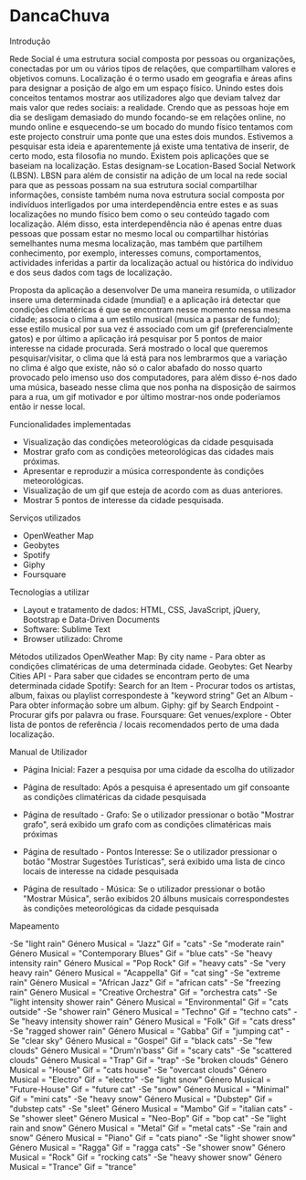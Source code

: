 # DancaChuva


Introdução

Rede Social é uma estrutura social composta por pessoas ou organizações, conectadas por um ou vários tipos de relações, que compartilham valores e objetivos comuns. 
Localização é o termo usado em geografia e áreas afins para designar a posição de algo em um espaço físico. 
Unindo estes dois conceitos tentamos mostrar aos utilizadores algo que deviam talvez dar mais valor que redes sociais: a realidade. Crendo que as pessoas hoje em dia se desligam demasiado do mundo focando-se em relações online, no mundo online e esquecendo-se um bocado do mundo físico tentamos com este projecto construir uma ponte que una estes dois mundos. Estivemos a pesquisar esta ideia e aparentemente já existe uma tentativa de inserir, de certo modo, esta filosofia no mundo. Existem pois aplicações que se baseiam na localização. Estas designam-se Location-Based Social Network (LBSN). 
LBSN para além de consistir na adição de um local na rede social para que as pessoas possam na sua estrutura social compartilhar informações, consiste também numa nova estrutura social composta por indivíduos interligados por uma interdependência entre estes e as suas localizações no mundo físico bem como o seu conteúdo tagado com localização. Além disso, esta interdependência não é apenas entre duas pessoas que possam estar no mesmo local ou compartilhar histórias semelhantes numa mesma localização, mas também que partilhem conhecimento, por exemplo, interesses comuns, comportamentos, actividades inferidas a partir da localização actual ou histórica do indíviduo e dos seus dados com tags de localização. 

Proposta da aplicação a desenvolver
De uma maneira resumida, o utilizador insere uma determinada cidade (mundial) e a aplicação irá detectar que condições climatéricas é que se encontram nesse momento nessa mesma cidade; associa o clima a um estilo musical (musica a passar de fundo); esse estilo musical por sua vez é associado com um gif (preferencialmente gatos) e por último a aplicação irá pesquisar por 5 pontos de maior interesse na cidade procurada. 
Será mostrado o local que queremos pesquisar/visitar, o clima que lá está para nos lembrarmos que a variação no clima é algo que existe, não só o calor abafado do nosso quarto provocado pelo imenso uso dos computadores, para além disso é-nos dado uma música, baseado nesse clima que nos ponha na disposição de sairmos para a rua, um gif motivador e por último mostrar-nos onde poderíamos então ir nesse local. 


Funcionalidades implementadas
- Visualização das condições meteorológicas da cidade pesquisada 
- Mostrar grafo com as condições meteorológicas das cidades mais próximas. 
- Apresentar e reproduzir a música correspondente às condições meteorológicas. 
- Visualização de um gif que esteja de acordo com as duas anteriores. 
- Mostrar 5 pontos de interesse da cidade pesquisada. 


Serviços utilizados
- OpenWeather Map 
- Geobytes 
- Spotify 
- Giphy 
- Foursquare 


Tecnologias a utilizar
- Layout e tratamento de dados: HTML, CSS, JavaScript, jQuery, Bootstrap e Data-Driven Documents 
- Software: Sublime Text 
- Browser utilizado: Chrome 


Métodos utilizados
OpenWeather Map: 
    By city name - Para obter as condições climatéricas de uma determinada cidade.
Geobytes: 
    Get Nearby Cities API - Para saber que cidades se encontram perto de uma determinada cidade
Spotify: 
    Search for an Item - Procurar todos os artistas, album, faixas ou playlist correspondeste à "keyword string"
    Get an Album - Para obter informação sobre um album.
Giphy: 
    gif by Search Endpoint - Procurar gifs por palavra ou frase.
Foursquare: 
    Get venues/explore - Obter lista de pontos de referência / locais recomendados perto de uma dada localização.



Manual de Utilizador
 
- Página Inicial: Fazer a pesquisa por uma cidade da escolha do utilizador 
 
- Página de resultado: Após a pesquisa é apresentado um gif consoante as condições climatéricas
da cidade pesquisada
 
- Página de resultado - Grafo: Se o utilizador pressionar o botão "Mostrar grafo", 
será exibido um grafo com as condições climatéricas mais próximas 
 

- Página de resultado - Pontos Interesse: Se o utilizador pressionar o botão "Mostrar Sugestões Turísticas", 
será exibido uma lista de cinco locais de interesse na cidade pesquisada 
 

- Página de resultado - Música: Se o utilizador pressionar o botão "Mostrar Música", 
serão exibidos 20 álbuns musicais correspondestes às condições meteorológicas da cidade pesquisada 


Mapeamento

-Se "light rain" 
       Género Musical = "Jazz" 
       Gif = "cats"
-Se "moderate rain" 
       Género Musical = "Contemporary Blues" 
       Gif = "blue cats"
-Se "heavy intensity rain" 
       Género Musical = "Pop Rock"
       Gif = "heavy cats"
-Se "very heavy rain" 
       Género Musical = "Acappella" 
       Gif = "cat sing"
-Se "extreme rain" 
       Género Musical = "African Jazz"
       Gif = "african cats"
-Se "freezing rain" 
       Género Musical = "Creative Orchestra"
       Gif = "orchestra cats"
-Se "light intensity shower rain" 
       Género Musical = "Environmental" 
       Gif = "cats outside"
-Se "shower rain" 
       Género Musical = "Techno" 
       Gif = "techno cats"
-Se "heavy intensity shower rain" 
       Género Musical = "Folk" 
       Gif = "cats dress"
-Se "ragged shower rain" 
       Género Musical = "Gabba" 
       Gif = "jumping cat"
-Se "clear sky" 
       Género Musical = "Gospel"
       Gif = "black cats" 
-Se "few clouds" 
       Género Musical = "Drum'n'bass"
       Gif = "scary cats"
-Se "scattered clouds" 
       Género Musical = "Trap" 
       Gif = "trap"
-Se "broken clouds" 
       Género Musical = "House" 
       Gif = "cats house"
-Se "overcast clouds" 
       Género Musical = "Electro" 
       Gif = "electro"
-Se "light snow" 
       Género Musical = "Future-House" 
       Gif = "future cat"
-Se "snow" 
       Género Musical = "Minimal"
       Gif = "mini cats" 
-Se "heavy snow" 
       Género Musical = "Dubstep"
       Gif = "dubstep cats"
-Se "sleet" 
       Género Musical = "Mambo"
       Gif = "italian cats"
-Se "shower sleet" 
       Género Musical = "Neo-Bop"
       Gif = "bop cat"
-Se "light rain and snow" 
       Género Musical = "Metal"
       Gif = "metal cats"
-Se "rain and snow" 
       Género Musical = "Piano"
       Gif = "cats piano" 
-Se "light shower snow" 
       Género Musical = "Ragga" 
       Gif = "ragga cats"
-Se "shower snow" 
       Género Musical = "Rock"
       Gif = "rocking cats"
-Se "heavy shower snow" 
       Género Musical = "Trance"
       Gif = "trance"

